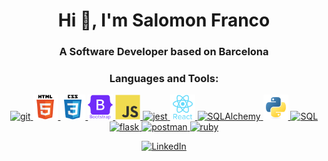 <h1 align="center">Hi 👋, I'm Salomon Franco</h1>

<h3 align="center">A Software Developer based on Barcelona</h3>

<h3 align="center">Languages and Tools:</h3>
<p align="center"> 
<a href="https://git-scm.com/" target="_blank" rel="noreferrer"> <img src="https://www.vectorlogo.zone/logos/git-scm/git-scm-icon.svg" alt="git" width="40" height="40"/> </a> 
<a href="https://www.w3.org/html/" target="_blank" rel="noreferrer"> <img src="https://raw.githubusercontent.com/devicons/devicon/master/icons/html5/html5-original-wordmark.svg" alt="html5" width="40" height="40"/> </a> 
<a href="https://www.w3schools.com/css/" target="_blank" rel="noreferrer"> <img src="https://raw.githubusercontent.com/devicons/devicon/master/icons/css3/css3-original-wordmark.svg" alt="css3" width="40" height="40"/> </a> 
<a href="https://getbootstrap.com" target="_blank" rel="noreferrer"> <img src="https://raw.githubusercontent.com/devicons/devicon/master/icons/bootstrap/bootstrap-plain-wordmark.svg" alt="bootstrap" width="40" height="40"/> </a>
<a href="https://developer.mozilla.org/en-US/docs/Web/JavaScript" target="_blank" rel="noreferrer"> <img src="https://raw.githubusercontent.com/devicons/devicon/master/icons/javascript/javascript-original.svg" alt="javascript" width="40" height="40"/> </a> 
<a href="https://jestjs.io" target="_blank" rel="noreferrer"> <img src="https://www.vectorlogo.zone/logos/jestjsio/jestjsio-icon.svg" alt="jest" width="40" height="40"/> </a> 
<a href="https://reactjs.org/" target="_blank" rel="noreferrer"> <img src="https://raw.githubusercontent.com/devicons/devicon/master/icons/react/react-original-wordmark.svg" alt="react" width="40" height="40"/> </a> 
<a href="https://www.sqlalchemy.org/" target="_blank" rel="noreferrer"> <img src="https://upload.wikimedia.org/wikipedia/commons/thumb/d/d7/SQLAlchemy.svg/1280px-SQLAlchemy.svg.png" alt="SQLAlchemy" width="40" height="40"/> </a> 
<a href="https://www.python.org" target="_blank" rel="noreferrer"> <img src="https://raw.githubusercontent.com/devicons/devicon/master/icons/python/python-original.svg" alt="python" width="40" height="40"/> </a> 
<a href="https://www.w3schools.com/sql/sql_intro.asp" target="_blank" rel="noreferrer"> <img src="https://symbols.getvecta.com/stencil_27/81_sql-database.712f6a994f.svg" alt="SQL" width="40" height="40"/> </a> 
<a href="https://flask.palletsprojects.com/" target="_blank" rel="noreferrer"> <img src="https://banner2.cleanpng.com/20180809/hvf/kisspng-flask-by-example-web-framework-python-bottle-sebastian-estenssoro-5b6c0aa33b3b57.9170119715338072672426.jpg" alt="flask" width="40" height="40"/> </a> 
<a href="https://postman.com" target="_blank" rel="noreferrer"> <img src="https://www.vectorlogo.zone/logos/getpostman/getpostman-icon.svg" alt="postman" width="40" height="40"/> </a> 
<a href="https://www.ruby-lang.org/" target="_blank" rel="noreferrer"> <img src="https://banner2.cleanpng.com/20180920/fst/kisspng-ruby-on-rails-application-software-web-framework-w-web-sips-amp-bits-by-michelada-io-1713935619682.webp" alt="ruby" width="40" height="40"/> </a> 
</p>
<p align="center">
<a href="https://www.linkedin.com/in/salomon-franco/" target="_blank"><img src="https://img.shields.io/badge/LinkedIn-%230077B5.svg?&style=flat-square&logo=linkedin&logoColor=white" alt="LinkedIn"></a>
</p>
